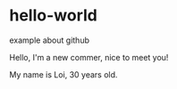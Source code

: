 # hello-world
example about github

Hello, I'm a new commer, nice to meet you!

My name is Loi, 30 years old.
